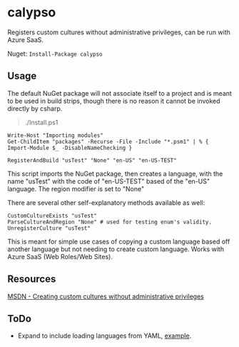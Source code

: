 # calypso #


Registers custom cultures without administrative privileges, can be run with Azure SaaS.

Nuget: `Install-Package calypso`

## Usage ##

The default NuGet package will not associate itself to a project and is meant to be used in build strips, though there is no reason it cannot be invoked directly by csharp.


> ./Install.ps1

    Write-Host "Importing modules"
    Get-ChildItem "packages" -Recurse -File -Include "*.psm1" | % { Import-Module $_ -DisableNameChecking }
    
    RegisterAndBuild "usTest" "None" "en-US" "en-US-TEST"

This script imports the NuGet package, then creates a language, with the name "usTest"  with the code of "en-US-TEST" based of the "en-US" language. The region modifier is set to "None"

There are several other self-explanatory methods available as well:
    
    CustomCultureExists "usTest"
    ParseCultureAndRegion "None" # used for testing enum's validity.
    UnregisterCulture "usTest"

This is meant for simple use cases of copying a custom language based off another language but not needing to create custom language. Works with Azure SaaS (Web Roles/Web Sites).

## Resources ##

[MSDN - Creating custom cultures without administrative privileges](http://msdn.microsoft.com/en-us/library/vstudio/ms404375(v=vs.100).aspx)

## ToDo ##

- Expand to include loading languages from YAML, [example](https://github.com/vube/i18n/tree/master/data/rules).
